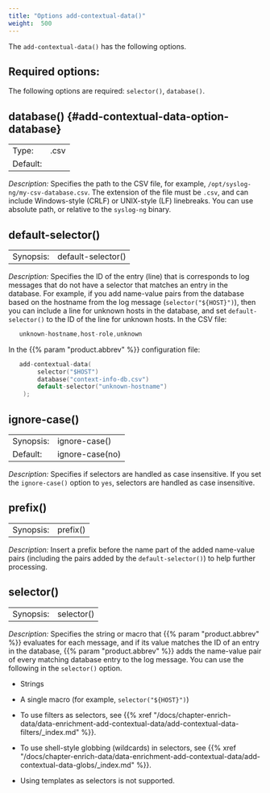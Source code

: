 ```yaml
---
title: "Options add-contextual-data()"
weight:  500
---
```

<!-- DISCLAIMER: This file is based on the syslog-ng Open Source Edition documentation https://github.com/balabit/syslog-ng-ose-guides/commit/2f4a52ee61d1ea9ad27cb4f3168b95408fddfdf2 and is used under the terms of The syslog-ng Open Source Edition Documentation License. The file has been modified by Axoflow. -->

The `add-contextual-data()` has the following options.


## Required options:

The following options are required: `selector()`, `database()`.



## database() {#add-contextual-data-option-database}

|          |                      |
| -------- | -------------------- |
| Type:    | <path-to-file>.csv |
| Default: |                      |

*Description:* Specifies the path to the CSV file, for example, `/opt/syslog-ng/my-csv-database.csv`. The extension of the file must be `.csv`, and can include Windows-style (CRLF) or UNIX-style (LF) linebreaks. You can use absolute path, or relative to the `syslog-ng` binary.



## default-selector()

|           |                    |
| --------- | ------------------ |
| Synopsis: | default-selector() |

*Description:* Specifies the ID of the entry (line) that is corresponds to log messages that do not have a selector that matches an entry in the database. For example, if you add name-value pairs from the database based on the hostname from the log message (`selector("${HOST}")`), then you can include a line for unknown hosts in the database, and set `default-selector()` to the ID of the line for unknown hosts. In the CSV file:

```c
   unknown-hostname,host-role,unknown
```

In the {{% param "product.abbrev" %}} configuration file:

```c
   add-contextual-data(
        selector("$HOST")
        database("context-info-db.csv")
        default-selector("unknown-hostname")
    );
```



## ignore-case()

|           |                 |
| --------- | --------------- |
| Synopsis: | ignore-case()   |
| Default:  | ignore-case(no) |

*Description:* Specifies if selectors are handled as case insensitive. If you set the `ignore-case()` option to `yes`, selectors are handled as case insensitive.



## prefix()

|           |          |
| --------- | -------- |
| Synopsis: | prefix() |

*Description:* Insert a prefix before the name part of the added name-value pairs (including the pairs added by the `default-selector()`) to help further processing.



## selector()

|           |            |
| --------- | ---------- |
| Synopsis: | selector() |

*Description:* Specifies the string or macro that {{% param "product.abbrev" %}} evaluates for each message, and if its value matches the ID of an entry in the database, {{% param "product.abbrev" %}} adds the name-value pair of every matching database entry to the log message. You can use the following in the `selector()` option.

  - Strings

  - A single macro (for example, `selector("${HOST}")`)

  - To use filters as selectors, see {{% xref "/docs/chapter-enrich-data/data-enrichment-add-contextual-data/add-contextual-data-filters/_index.md" %}}.

  - To use shell-style globbing (wildcards) in selectors, see {{% xref "/docs/chapter-enrich-data/data-enrichment-add-contextual-data/add-contextual-data-globs/_index.md" %}}.

  - Using templates as selectors is not supported.

